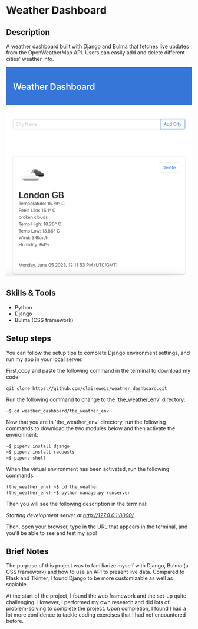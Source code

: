 <h1> Weather Dashboard </h1> 
 
<h2>Description</h2>

A weather dashboard built with Django and Bulma that fetches live updates from the OpenWeatherMap API. Users can easily add and delete different cities' weather info.


![image](https://github.com/claireweiz/weather_dashboard/blob/main/dashboard.png)

<h2>Skills & Tools</h2>

* Python
* Django
* Bulma (CSS framework)

<h2>Setup steps</h2>

You can follow the setup tips to complete Django environment settings, and run my app in your local server.

First,copy and paste the following command in the terminal to download my code:
```
git clone https://github.com/claireweiz/weather_dashboard.git
```

Run the following command to change to the 'the_weather_env' directory:
```
~$ cd weather_dashboard/the_weather_env
```

 Now that you are in 'the_weather_env' directory, run the following commands to download the two modules below and then activate the environment:
```
~$ pipenv install django
~$ pipenv install requests
~$ pipenv shell
```
When the virtual environment has been activated, run the following commands:
```
(the_weather_env) ~$ cd the_weather
(the_weather_env) ~$ python manage.py runserver
```
Then you will see the following description in the terminal:

*Starting development server at http://127.0.0.1:8000/*

Then, open your browser, type in the URL that appears in the terminal, and you'll be able to see and test my app!


<h2>Brief Notes</h2>

The purpose of this project was to familiarize myself with Django, Bulma (a CSS framework) and how to use an API to present live data. Compared to Flask and Tkinter, I found Django to be more customizable as well as scalable.

At the start of the project, I found the web framework and the set-up quite challenging. However, I performed my own research and did lots of problem-solving to complete the project. Upon completion, I found I had a lot more confidence to tackle coding exercises that I had not encountered before.